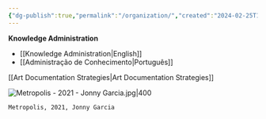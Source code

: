 ```yaml
---
{"dg-publish":true,"permalink":"/organization/","created":"2024-02-25T11:46:11.000-05:00","updated":"2024-02-25T11:46:11.000-05:00"}
---
```


**Knowledge Administration**
- [[Knowledge Administration\|English]]
- [[Administração de Conhecimento\|Português]]

[[Art Documentation Strategies\|Art Documentation Strategies]]

![Metropolis - 2021 - Jonny Garcia.jpg|400](/img/user/MEDIA/Metropolis%20-%202021%20-%20Jonny%20Garcia.jpg)

```
Metropolis, 2021, Jonny Garcia
```
